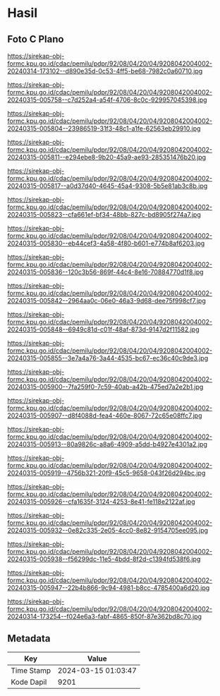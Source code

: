 # Hasil

## Foto C Plano

https://sirekap-obj-formc.kpu.go.id/cdac/pemilu/pdpr/92/08/04/20/04/9208042004002-20240314-173102--d890e35d-0c53-4ff5-be68-7982c0a60710.jpg

https://sirekap-obj-formc.kpu.go.id/cdac/pemilu/pdpr/92/08/04/20/04/9208042004002-20240315-005758--c7d252a4-a54f-4706-8c0c-929957045398.jpg

https://sirekap-obj-formc.kpu.go.id/cdac/pemilu/pdpr/92/08/04/20/04/9208042004002-20240315-005804--23986519-31f3-48c1-a1fe-62563eb29910.jpg

https://sirekap-obj-formc.kpu.go.id/cdac/pemilu/pdpr/92/08/04/20/04/9208042004002-20240315-005811--e294ebe8-9b20-45a9-ae93-285351476b20.jpg

https://sirekap-obj-formc.kpu.go.id/cdac/pemilu/pdpr/92/08/04/20/04/9208042004002-20240315-005817--a0d37d40-4645-45a4-9308-5b5e81ab3c8b.jpg

https://sirekap-obj-formc.kpu.go.id/cdac/pemilu/pdpr/92/08/04/20/04/9208042004002-20240315-005823--cfa661ef-bf34-48bb-827c-bd8905f274a7.jpg

https://sirekap-obj-formc.kpu.go.id/cdac/pemilu/pdpr/92/08/04/20/04/9208042004002-20240315-005830--eb44cef3-4a58-4f80-b601-e774b8af6203.jpg

https://sirekap-obj-formc.kpu.go.id/cdac/pemilu/pdpr/92/08/04/20/04/9208042004002-20240315-005836--120c3b56-869f-44c4-8e16-70884770d1f8.jpg

https://sirekap-obj-formc.kpu.go.id/cdac/pemilu/pdpr/92/08/04/20/04/9208042004002-20240315-005842--2964aa0c-06e0-46a3-9d68-dee75f998cf7.jpg

https://sirekap-obj-formc.kpu.go.id/cdac/pemilu/pdpr/92/08/04/20/04/9208042004002-20240315-005848--6949c81d-c01f-48af-873d-9147d2f11582.jpg

https://sirekap-obj-formc.kpu.go.id/cdac/pemilu/pdpr/92/08/04/20/04/9208042004002-20240315-005855--3e7a4a76-3a44-4535-bc67-ec36c40c9de3.jpg

https://sirekap-obj-formc.kpu.go.id/cdac/pemilu/pdpr/92/08/04/20/04/9208042004002-20240315-005900--7fa259f0-7c59-40ab-a42b-475ed7a2e2b1.jpg

https://sirekap-obj-formc.kpu.go.id/cdac/pemilu/pdpr/92/08/04/20/04/9208042004002-20240315-005907--d8f4088d-fea4-460e-8067-72c65e08ffc7.jpg

https://sirekap-obj-formc.kpu.go.id/cdac/pemilu/pdpr/92/08/04/20/04/9208042004002-20240315-005913--80a9826c-a8a6-4909-a5dd-b4927e4301a2.jpg

https://sirekap-obj-formc.kpu.go.id/cdac/pemilu/pdpr/92/08/04/20/04/9208042004002-20240315-005919--4756b321-20f9-45c5-9658-043f26d294bc.jpg

https://sirekap-obj-formc.kpu.go.id/cdac/pemilu/pdpr/92/08/04/20/04/9208042004002-20240315-005926--cfa1635f-3124-4253-8e41-fe118e2122af.jpg

https://sirekap-obj-formc.kpu.go.id/cdac/pemilu/pdpr/92/08/04/20/04/9208042004002-20240315-005932--0e82c335-2e05-4cc0-8e82-9154705ee095.jpg

https://sirekap-obj-formc.kpu.go.id/cdac/pemilu/pdpr/92/08/04/20/04/9208042004002-20240315-005938--f56299dc-11e5-4bdd-8f2d-c1394fd538f6.jpg

https://sirekap-obj-formc.kpu.go.id/cdac/pemilu/pdpr/92/08/04/20/04/9208042004002-20240315-005947--22b4b866-9c94-4981-b8cc-4785400a6d20.jpg

https://sirekap-obj-formc.kpu.go.id/cdac/pemilu/pdpr/92/08/04/20/04/9208042004002-20240314-173254--f024e6a3-fabf-4865-850f-87e362bd8c70.jpg


## Metadata

| Key        | Value               |
| ---------- | ------------------- |
| Time Stamp | 2024-03-15 01:03:47 |
| Kode Dapil | 9201                |



